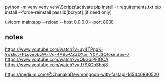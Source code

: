 

python -m venv venv
venv\Scripts\activate
pip install -r requirements.txt
pip install --force-reinstall passlib[bcrypt]  (if need only)

uvicorn main:app --reload --host 0.0.0.0 --port 8000




## notes

https://www.youtube.com/watch?v=uy4TPngK-8c&list=PLsyeobzWxl7qF4ASwCZZDXor_Y0YJ3Qfc&index=7
https://www.youtube.com/watch?v=QkGqjPFIGCA
https://www.youtube.com/watch?v=J7SXGbShbj8

https://medium.com/@ChanakaDev/mongodb-with-fastapi-1d5440880520